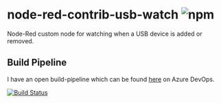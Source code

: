 # node-red-contrib-usb-watch ![npm](https://img.shields.io/npm/v/node-red-contrib-usb-watch)
 Node-Red custom node for watching when a USB device is added or removed.

## Build Pipeline

I have an open build-pipeline which can be found [here](https://dev.azure.com/moritonal/node-red-contrib-usb-watch/) on Azure DevOps.

[![Build Status](https://dev.azure.com/moritonal/node-red-contrib-usb-watch/_apis/build/status/Windows%20-%20Release?branchName=master)](https://dev.azure.com/moritonal/node-red-contrib-usb-watch/_build/latest?definitionId=2&branchName=master)

